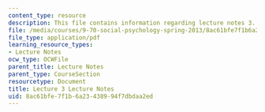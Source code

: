 ```yaml
---
content_type: resource
description: This file contains information regarding lecture notes 3.
file: /media/courses/9-70-social-psychology-spring-2013/8ac61bfe7f1b6a23438994f7dbdaa2ed_MIT9_70S13_Lect3.pdf
file_type: application/pdf
learning_resource_types:
- Lecture Notes
ocw_type: OCWFile
parent_title: Lecture Notes
parent_type: CourseSection
resourcetype: Document
title: Lecture 3 Lecture Notes
uid: 8ac61bfe-7f1b-6a23-4389-94f7dbdaa2ed
---
```

